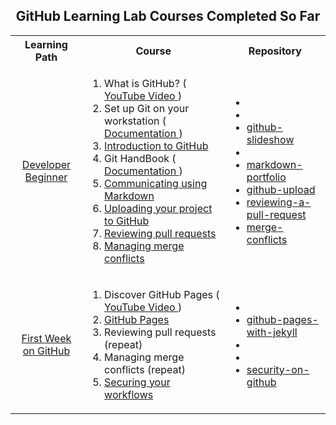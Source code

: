 
<h2 align="center"> GitHub Learning Lab Courses Completed So Far </h2>


<table align="center">
  <tbody align="center">
    <tr>
      <th>Learning Path</th>
      <th>Course</th>
      <th>Repository</th>
    </tr>
    <tr>
      <td>
        <a href="https://lab.github.com/curi-holdings/developer-beginner">
          Developer Beginner
        </a>
      </td>
      <td align="left">
        <ol>
          <li>What is GitHub? (
            <a href="https://youtu.be/w3jLJU7DT5E">
              YouTube Video
            </a>
            )
          </li>
          <li>Set up Git on your workstation (
            <a href="https://docs.github.com/en/get-started/quickstart/set-up-git#setting-up-git">
              Documentation
            </a>
            )
          </li>
          <li>
            <a href="https://lab.github.com/githubtraining/introduction-to-github">
              Introduction to GitHub
            </a>
          </li>
          <li>
            Git HandBook (
            <a href="https://guides.github.com/introduction/git-handbook/">
              Documentation
            </a>
            )
          </li>
          <li>
            <a href="https://lab.github.com/githubtraining/communicating-using-markdown">
              Communicating using Markdown
            </a>
          </li>
          <li>
            <a href="https://lab.github.com/githubtraining/uploading-your-project-to-github">
              Uploading your project to GitHub
            </a>
          </li>
          <li>
            <a href="https://lab.github.com/githubtraining/reviewing-pull-requests">
              Reviewing pull requests
            </a>
          </li>
          <li>
            <a href="https://lab.github.com/githubtraining/managing-merge-conflicts">
              Managing merge conflicts
            </a>
          </li>
        </ol>
      </td>
      <td align="left">
        <ul>
          <li><a href=""></a></li>
          <li><a href=""></a></li>
          <li>
            <a href="https://github.com/schmwong/github-slideshow">
              github-slideshow
            </a>
          </li>
          <li><a href=""></a></li>
          <li>
            <a href="https://github.com/schmwong/markdown-portfolio">
              markdown-portfolio
            </a>
          </li>
          <li>
            <a href="https://github.com/schmwong/github-upload">
              github-upload
            </a>
          </li>
          <li>
            <a href="https://github.com/schmwong/reviewing-a-pull-request">
              reviewing-a-pull-request
            </a>
          </li>
          <li>
            <a href="https://github.com/schmwong/merge-conflicts">
              merge-conflicts
            </a>
          </li>
        </ul>
      </td>
    </tr>
    <tr>
      <td>
        <a href="https://lab.github.com/githubtraining/first-week-on-github">
          First Week on GitHub
        </a>
      </td>
      <td align="left">
        <ol>
          <li>Discover GitHub Pages (
            <a href="https://youtu.be/2MsN8gpT6jY">
              YouTube Video
            </a>
            )
          </li>
          <li>
            <a href="https://lab.github.com/githubtraining/github-pages">
              GitHub Pages
            </a>
          </li>
          <li>
              Reviewing pull requests (repeat)
          </li>
          <li>
              Managing merge conflicts (repeat)
          </li>
          <li>
              <a href="https://lab.github.com/githubtraining/securing-your-workflows">
               Securing your workflows
              </a>
            </li>
        </ol>
        <td align="left">
          <ul>
            <li><a href=""></a></li>
            <li>
              <a href="https://github.com/schmwong/github-pages-with-jekyll">
                github-pages-with-jekyll
              </a>
            </li>
            <li><a href=""></a></li>
            <li><a href=""></a></li>
            <li>
              <a href="https://github.com/schmwong/security-on-github">
               security-on-github
              </a>
            </li>
          </ul>
        </td>
